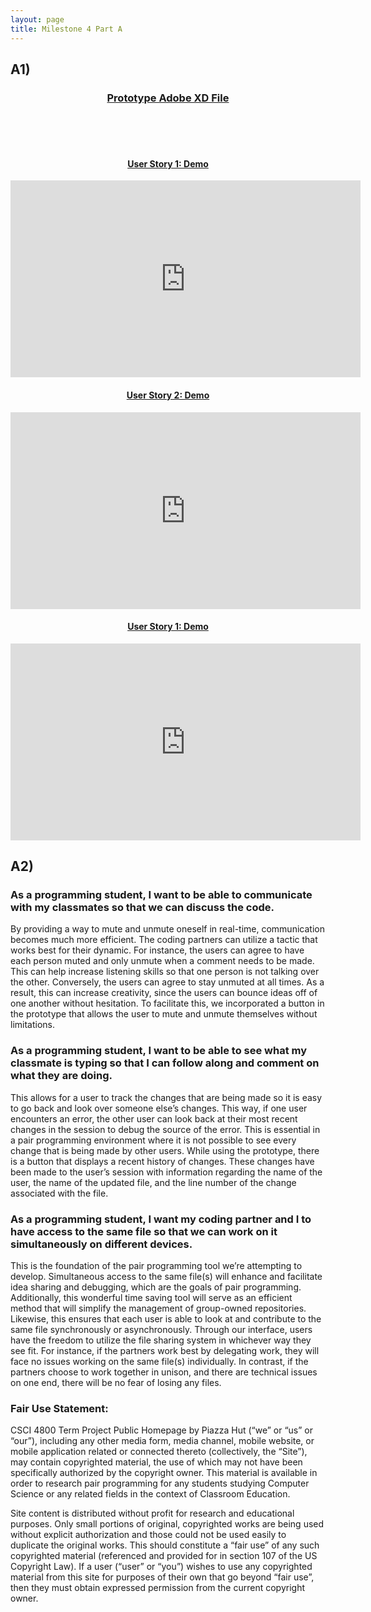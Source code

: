 ```yaml
---
layout: page
title: Milestone 4 Part A
---
```

## A1)

<h3 align="center"><a href="https://github.com/jbs26156/4800-Term-Project/raw/main/Milestone%204%20-%20Part%20A.xd" download>Prototype Adobe XD File</a></h3>
<br>
<br>
<br>

<h4 align="center"><a href="https://youtu.be/aAldvic9xZ0">User Story 1: Demo</a></h4>
<iframe width="560" height="315" src="https://www.youtube.com/embed/cffOMraBZtI" title="YouTube video player" frameborder="0" allow="accelerometer; autoplay; clipboard-write; encrypted-media; gyroscope; picture-in-picture" allowfullscreen></iframe>
<br>

<h4 align="center"><a href="https://youtu.be/tI7F5G9rI1o">User Story 2: Demo</a></h4>
<iframe width="560" height="315" src="https://www.youtube.com/embed/tI7F5G9rI1o" title="YouTube video player" frameborder="0" allow="accelerometer; autoplay; clipboard-write; encrypted-media; gyroscope; picture-in-picture" allowfullscreen></iframe>
<br>

<h4 align="center"><a href="https://youtu.be/cffOMraBZtI">User Story 1: Demo</a></h4>
<iframe width="560" height="315" src="https://www.youtube.com/embed/aAldvic9xZ0" title="YouTube video player" frameborder="0" allow="accelerometer; autoplay; clipboard-write; encrypted-media; gyroscope; picture-in-picture" allowfullscreen></iframe>
<br>

## A2)
### As a programming student, I want to be able to communicate with my classmates so that we can discuss the code. 
By providing a way to mute and unmute oneself in real-time, communication becomes much more efficient. The coding partners can utilize a tactic that works best for their dynamic. For instance, the users can agree to have each person muted and only unmute when a comment needs to be made. This can help increase listening skills so that one person is not talking over the other. Conversely, the users can agree to stay unmuted at all times. As a result, this can increase creativity, since the users can bounce ideas off of one another without hesitation. To facilitate this, we incorporated a button in the prototype that allows the user to mute and unmute themselves without limitations. 
<br>
### As a programming student, I want to be able to see what my classmate is typing so that I can follow along and comment on what they are doing. 
This allows for a user to track the changes that are being made so it is easy to go back and look over someone else’s changes. This way, if one user encounters an error, the other user can look back at their most recent changes in the session to debug the source of the error. This is essential in a pair programming environment where it is not possible to see every change that is being made by other users.
While using the prototype, there is a button that displays a recent history of changes. These changes have been made to the user’s session with information regarding the name of the user, the name of the updated file, and the line number of the change associated with the file.
<br>
### As a programming student, I want my coding partner and I to have access to the same file so that we can work on it simultaneously on different devices. 
This is the foundation of the pair programming tool we’re attempting to develop. Simultaneous access to the same file(s) will enhance and facilitate idea sharing and debugging, which are the goals of pair programming. Additionally, this wonderful time saving tool will serve as an efficient method that will simplify the management of group-owned repositories. Likewise, this ensures that each user is able to look at and contribute to the same file synchronously or asynchronously. 
Through our interface, users have the freedom to utilize the file sharing system in whichever way they see fit. For instance, if the partners work best by delegating work, they will face no issues working on the same file(s) individually. In contrast, if the partners choose to work together in unison, and there are technical issues on one end, there will be no fear of losing any files. 




### Fair Use Statement:



CSCI 4800 Term Project Public Homepage by Piazza Hut (“we” or “us” or “our”), including any other media form, media channel, mobile website, or mobile application related or connected thereto (collectively, the “Site”), may contain copyrighted material, the use of which may not have been specifically authorized by the copyright owner. This material is available in order to research pair programming for any students studying Computer Science or any related fields in the context of Classroom Education. 

Site content is distributed without profit for research and educational purposes. Only small portions of original, copyrighted works are being used without explicit authorization and those could not be used easily to duplicate the original works. This should constitute a “fair use” of any such copyrighted material (referenced and provided for in section 107 of the US Copyright Law). If a user (“user” or “you”) wishes to use any copyrighted material from this site for purposes of their own that go beyond “fair use”, then they must obtain expressed permission from the current copyright owner.
